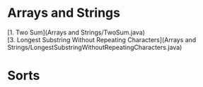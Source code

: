 # Arrays and Strings
[1. Two Sum](Arrays and Strings/TwoSum.java)<br/>
[3. Longest Substring Without Repeating Characters](Arrays and Strings/LongestSubstringWithoutRepeatingCharacters.java)

# Sorts


